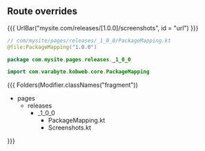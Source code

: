 ## <span data-id="title">Route overrides</span>

{{{ UrlBar("mysite.com/releases/[1.0.0]/screenshots", id = "url") }}}

```kotlin 0|2 <fragment> [code]
// com/mysite/pages/releases/_1_0_0/PackageMapping.kt
@file:PackageMapping("1.0.0")

package com.mysite.pages.releases._1_0_0

import com.varabyte.kobweb.core.PackageMapping
```

{{{ Folders(Modifier.classNames("fragment"))

* pages
  * releases 
    * _1_0_0
      * PackageMapping.kt
      * Screenshots.kt

}}}
